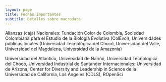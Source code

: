```yaml
---
layout: page
title: Fechas importantes
subtitle: Detalles sobre macrodata
---
```


Alianzas (caja)
Nacionales: Fundación Color de Colombia, Sociedad Colombiana para el Estudio de la Biología Evolutiva (ColEvol), Universidades públicas locales (Universidad Tecnológica del Chocó, Universidad del Valle, Universidad del Magdalena, Universidad de la Amazonia)

Universidad del Atlantico, Universidad de Nariño, Universidad Tecnologica del Chocó, Universidad Industrial de Santander
Internacionales: Universidad de Arizona, Center for Diversity and Leadership in Science de la Universidad de California, Los Ángeles (CDLS), ROpenSci
